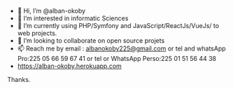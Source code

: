 - 👋 Hi, I’m @alban-okoby
- 👀 I’m interested in informatic Sciences
- 🌱 I’m currently using PHP/Symfony and JavaScript/ReactJs/VueJs/ to web projects.
- 💞️ I’m looking to collaborate on open source projets
- 📫 Reach me by email : albanokoby225@gmail.com or tel and whatsApp Pro:225 05 66 59 67 41 or tel or WhatsApp Perso:225 01 51 56 44 38
-  https://alban-okoby.herokuapp.com 

Thanks.

<!---
alban-okoby/alban-okoby is a ✨ special ✨ repository because its `README.md` (this file) appears on your GitHub profile.
You can click the Preview link to take a look at your changes.
--->
